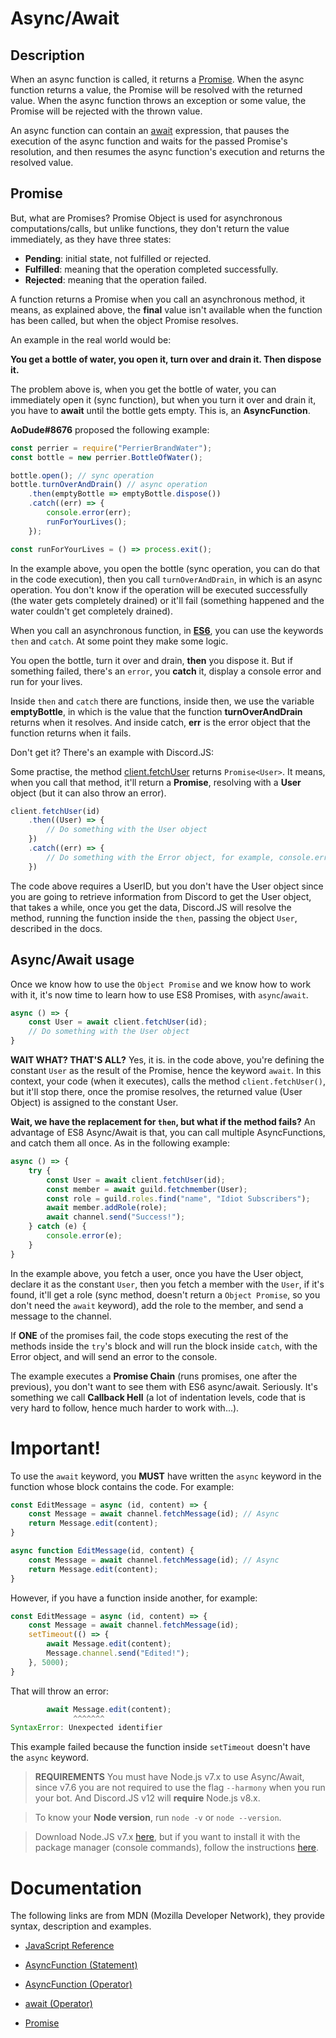 # Async/Await

## Description

When an async function is called, it returns a
[Promise](https://developer.mozilla.org/en-US/docs/Web/JavaScript/Reference/Global_Objects/Promise).
When the async function returns a value, the Promise will be resolved with
the returned value. When the async function throws an exception or some value,
the Promise will be rejected with the thrown value.

An async function can contain an
[await](https://developer.mozilla.org/en-US/docs/Web/JavaScript/Reference/Operators/await)
expression, that pauses the execution of the async function and waits for
the passed Promise's resolution, and then resumes the async function's
execution and returns the resolved value.

## Promise

But, what are Promises? Promise Object is used for asynchronous computations/calls,
but unlike functions, they don't return the value immediately, as they have three
states:

- **Pending**: initial state, not fulfilled or rejected.
- **Fulfilled**: meaning that the operation completed successfully.
- **Rejected**: meaning that the operation failed.

A function returns a Promise when you call an asynchronous method, it means,
as explained above, the **final** value isn't available when the function
has been called, but when the object Promise resolves.

An example in the real world would be:

**You get a bottle of water, you open it, turn over and drain it. Then dispose it.**

The problem above is, when you get the bottle of water, you can immediately
open it (sync function), but when you turn it over and drain it, you have to **await**
until the bottle gets empty. This is, an **AsyncFunction**.

**AoDude#8676** proposed the following example:

```js
const perrier = require("PerrierBrandWater");
const bottle = new perrier.BottleOfWater();

bottle.open(); // sync operation
bottle.turnOverAndDrain() // async operation
    .then(emptyBottle => emptyBottle.dispose())
    .catch((err) => {
        console.error(err);
        runForYourLives();
    });

const runForYourLives = () => process.exit();
```

In the example above, you open the bottle (sync operation, you can do that in the code
execution), then you call `turnOverAndDrain`, in which is an async operation. You don't
know if the operation will be executed successfully (the water gets completely drained)
or it'll fail (something happened and the water couldn't get completely drained).

When you call an asynchronous function, in **[ES6](https://www.ecma-international.org/ecma-262/6.0/)**,
you can use the keywords `then` and `catch`. At some point they make some logic.

You open the bottle, turn it over and drain, **then** you dispose it. But if something failed,
there's an `error`, you **catch** it, display a console error and run for your lives.

Inside `then` and `catch` there are functions, inside then, we use the variable
**emptyBottle**, in which is the value that the function **turnOverAndDrain** returns when it
resolves. And inside catch, **err** is the error object that the function returns
when it fails.

Don't get it? There's an example with Discord.JS:

Some practise, the method [client.fetchUser](https://discord.js.org/#/docs/main/master/class/client?scrollTo=fetchUser)
returns `Promise<User>`. It means, when you call that method, it'll return a **Promise**,
resolving with a **User** object (but it can also throw an error).

```js
client.fetchUser(id)
    .then((User) => {
        // Do something with the User object
    })
    .catch((err) => {
        // Do something with the Error object, for example, console.error(err);
    })
```

The code above requires a UserID, but you don't have the User object since you are going to
retrieve information from Discord to get the User object, that takes a while, once you get
the data, Discord.JS will resolve the method, running the function inside the `then`, passing
the object `User`, described in the docs.

## Async/Await usage

Once we know how to use the `Object Promise` and we know how to work with it, it's now time
to learn how to use ES8 Promises, with `async`/`await`.

```js
async () => {
    const User = await client.fetchUser(id);
    // Do something with the User object
}
```

**WAIT WHAT? THAT'S ALL?** Yes, it is. in the code above, you're defining the constant `User`
as the result of the Promise, hence the keyword `await`. In this context, your code (when it executes),
calls the method `client.fetchUser()`, but it'll stop there, once the promise resolves, the returned
value (User Object) is assigned to the constant User.

**Wait, we have the replacement for `then`, but what if the method fails?** An advantage of ES8
Async/Await is that, you can call multiple AsyncFunctions, and catch them all once. As in the following
example:

```js
async () => {
    try {
        const User = await client.fetchUser(id);
        const member = await guild.fetchmember(User);
        const role = guild.roles.find("name", "Idiot Subscribers");
        await member.addRole(role);
        await channel.send("Success!");
    } catch (e) {
        console.error(e);
    }
}
```

In the example above, you fetch a user, once you have the User object, declare it as the constant `User`,
then you fetch a member with the `User`, if it's found, it'll get a role (sync method, doesn't return
a `Object Promise`, so you don't need the `await` keyword), add the role to the member, and send a message
to the channel.

If **ONE** of the promises fail, the code stops executing the rest of the methods inside the `try`'s block and will
run the block inside `catch`, with the Error object, and will send an error to the console.

The example executes a **Promise Chain** (runs promises, one after the previous), you don't want to see them with ES6 async/await. Seriously. It's
something we call **Callback Hell** (a lot of indentation levels, code that is very hard to follow, hence much harder to work with...).

# Important!

To use the `await` keyword, you **MUST** have written the `async` keyword in the function whose block contains the code.
For example:

```js
const EditMessage = async (id, content) => {
    const Message = await channel.fetchMessage(id); // Async
    return Message.edit(content);
}
```

```js
async function EditMessage(id, content) {
    const Message = await channel.fetchMessage(id); // Async
    return Message.edit(content);
}
```

However, if you have a function inside another, for example:

```js
const EditMessage = async (id, content) => {
    const Message = await channel.fetchMessage(id);
    setTimeout(() => {
        await Message.edit(content);
        Message.channel.send("Edited!");
    }, 5000);
}
```

That will throw an error:

```js
        await Message.edit(content);
              ^^^^^^^
SyntaxError: Unexpected identifier
```

This example failed because the function inside `setTimeout` doesn't have the `async` keyword.

> **REQUIREMENTS** You must have Node.js v7.x to use Async/Await, since v7.6 you are not required
to use the flag `--harmony` when you run your bot. And Discord.JS v12 will **require** Node.js v8.x.

> To know your **Node version**, run `node -v` or `node --version`.

> Download Node.JS v7.x [here](https://nodejs.org/en/download/), but if you want to install it
with the package manager (console commands), follow the instructions [here](https://nodejs.org/en/download/package-manager/).

# Documentation

The following links are from MDN (Mozilla Developer Network), they provide syntax, description and examples.

- [JavaScript Reference](https://developer.mozilla.org/en-US/docs/Web/JavaScript/Reference)

- [AsyncFunction (Statement)](https://developer.mozilla.org/en-US/docs/Web/JavaScript/Reference/Statements/async_function)
- [AsyncFunction (Operator)](https://developer.mozilla.org/en-US/docs/Web/JavaScript/Reference/Operators/async_function)
- [await (Operator)](https://developer.mozilla.org/en-US/docs/Web/JavaScript/Reference/Operators/await)
- [Promise](https://developer.mozilla.org/en-US/docs/Web/JavaScript/Reference/Global_Objects/Promise)
